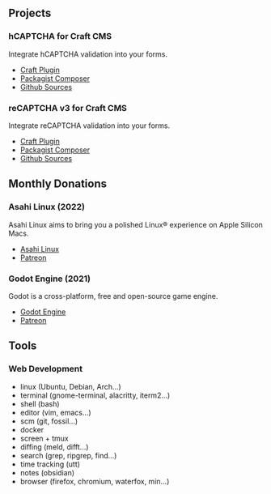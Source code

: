 ## Projects

### hCAPTCHA for Craft CMS

Integrate hCAPTCHA validation into your forms.

- [Craft Plugin](https://plugins.craftcms.com/craft-hcaptcha)
- [Packagist Composer](https://packagist.org/packages/c10d/craft-hcaptcha)
- [Github Sources](https://github.com/c10d-dev/craft-hcaptcha)

### reCAPTCHA v3 for Craft CMS

Integrate reCAPTCHA validation into your forms.

- [Craft Plugin](https://plugins.craftcms.com/craft-recaptcha)
- [Packagist Composer](https://packagist.org/packages/c10d/craft-recaptcha)
- [Github Sources](https://github.com/c10d-dev/craft-recaptcha)


## Monthly Donations

### Asahi Linux (2022)

Asahi Linux aims to bring you a polished Linux® experience on Apple Silicon Macs.

- [Asahi Linux](https://asahilinux.org/)
- [Patreon](https://www.patreon.com/marcan)


### Godot Engine (2021)

Godot is a cross-platform, free and open-source game engine.

- [Godot Engine](https://godotengine.org/)
- [Patreon](https://www.patreon.com/godotengine)


## Tools

### Web Development

- linux (Ubuntu, Debian, Arch...)
- terminal (gnome-terminal, alacritty, iterm2...)
- shell (bash)
- editor (vim, emacs...)
- scm (git, fossil...)
- docker
- screen + tmux
- diffing (meld, difft...)
- search (grep, ripgrep, find...)
- time tracking (utt)
- notes (obsidian)
- browser (firefox, chromium, waterfox, min...)